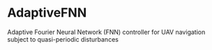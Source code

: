 # AdaptiveFNN
Adaptive Fourier Neural Network (FNN) controller for UAV navigation subject to quasi-periodic disturbances
